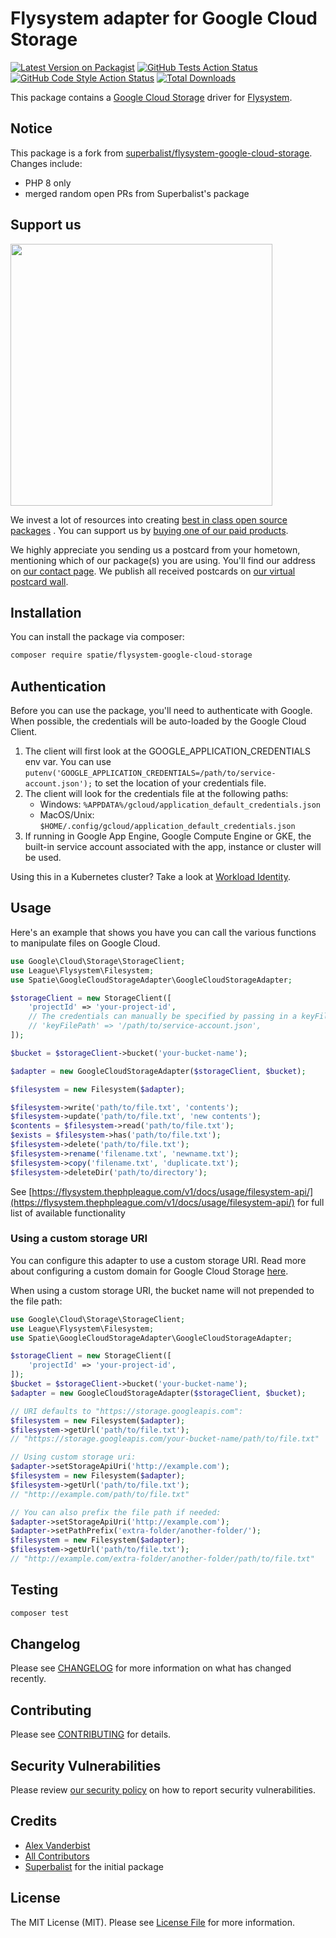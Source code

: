 # Flysystem adapter for Google Cloud Storage

[![Latest Version on Packagist](https://img.shields.io/packagist/v/spatie/flysystem-google-cloud-storage.svg?style=flat-square)](https://packagist.org/packages/spatie/flysystem-google-cloud-storage)
[![GitHub Tests Action Status](https://img.shields.io/github/workflow/status/spatie/flysystem-google-cloud-storage/Tests/main?label=tests)](https://github.com/spatie/flysystem-google-cloud-storage/actions?query=workflow%3ATests+branch%3Amain)
[![GitHub Code Style Action Status](https://img.shields.io/github/workflow/status/spatie/flysystem-google-cloud-storage/Check%20&%20fix%20styling/main?label=code%20style)](https://github.com/spatie/flysystem-google-cloud-storage/actions?query=workflow%3A"Check+%26+fix+styling"+branch%3Amain)
[![Total Downloads](https://img.shields.io/packagist/dt/spatie/flysystem-google-cloud-storage.svg?style=flat-square)](https://packagist.org/packages/spatie/flysystem-google-cloud-storage)

This package contains a [Google Cloud Storage](https://cloud.google.com/storage) driver for [Flysystem](https://flysystem.thephpleague.com/v2/docs/).

## Notice

This package is a fork from [superbalist/flysystem-google-cloud-storage](https://github.com/Superbalist/flysystem-google-cloud-storage). Changes include:

- PHP 8 only
- merged random open PRs from Superbalist's package


## Support us

[<img src="https://github-ads.s3.eu-central-1.amazonaws.com/flysystem-google-cloud-storage.jpg?t=1" width="419px" />](https://spatie.be/github-ad-click/flysystem-google-cloud-storage)

We invest a lot of resources into creating [best in class open source packages](https://spatie.be/open-source)
. You can support us by [buying one of our paid products](https://spatie.be/open-source/support-us).

We highly appreciate you sending us a postcard from your hometown, mentioning which of our package(s) you are
using. You'll find our address on [our contact page](https://spatie.be/about-us). We publish all received
postcards on [our virtual postcard wall](https://spatie.be/open-source/postcards).

## Installation

You can install the package via composer:

```bash
composer require spatie/flysystem-google-cloud-storage
```

## Authentication

Before you can use the package, you'll need to authenticate with Google. When possible, the credentials will be auto-loaded by the Google Cloud Client.

1. The client will first look at the GOOGLE_APPLICATION_CREDENTIALS env var. You can use `putenv('GOOGLE_APPLICATION_CREDENTIALS=/path/to/service-account.json');` to set the location of your credentials file.
2. The client will look for the credentials file at the following paths:
    - Windows: `%APPDATA%/gcloud/application_default_credentials.json`
    - MacOS/Unix: `$HOME/.config/gcloud/application_default_credentials.json`
3. If running in Google App Engine, Google Compute Engine or GKE, the built-in service account associated with the app, instance or cluster will be used.

Using this in a Kubernetes cluster? Take a look at [Workload Identity](https://cloud.google.com/kubernetes-engine/docs/how-to/workload-identity).

## Usage

Here's an example that shows you have you can call the various functions to manipulate files on Google Cloud.

```php
use Google\Cloud\Storage\StorageClient;
use League\Flysystem\Filesystem;
use Spatie\GoogleCloudStorageAdapter\GoogleCloudStorageAdapter;

$storageClient = new StorageClient([
    'projectId' => 'your-project-id',
    // The credentials can manually be specified by passing in a keyFilePath.
    // 'keyFilePath' => '/path/to/service-account.json',
]);

$bucket = $storageClient->bucket('your-bucket-name');

$adapter = new GoogleCloudStorageAdapter($storageClient, $bucket);

$filesystem = new Filesystem($adapter);

$filesystem->write('path/to/file.txt', 'contents');
$filesystem->update('path/to/file.txt', 'new contents');
$contents = $filesystem->read('path/to/file.txt');
$exists = $filesystem->has('path/to/file.txt');
$filesystem->delete('path/to/file.txt');
$filesystem->rename('filename.txt', 'newname.txt');
$filesystem->copy('filename.txt', 'duplicate.txt');
$filesystem->deleteDir('path/to/directory');
```

See [https://flysystem.thephpleague.com/v1/docs/usage/filesystem-api/](https://flysystem.thephpleague.com/v1/docs/usage/filesystem-api/) for full list of available functionality

### Using a custom storage URI

You can configure this adapter to use a custom storage URI. Read more about configuring a custom domain for Google Cloud Storage [here](https://cloud.google.com/storage/docs/request-endpoints#cname).

When using a custom storage URI, the bucket name will not prepended to the file path:

```php
use Google\Cloud\Storage\StorageClient;
use League\Flysystem\Filesystem;
use Spatie\GoogleCloudStorageAdapter\GoogleCloudStorageAdapter;

$storageClient = new StorageClient([
    'projectId' => 'your-project-id',
]);
$bucket = $storageClient->bucket('your-bucket-name');
$adapter = new GoogleCloudStorageAdapter($storageClient, $bucket);

// URI defaults to "https://storage.googleapis.com":
$filesystem = new Filesystem($adapter);
$filesystem->getUrl('path/to/file.txt');
// "https://storage.googleapis.com/your-bucket-name/path/to/file.txt"

// Using custom storage uri:
$adapter->setStorageApiUri('http://example.com');
$filesystem = new Filesystem($adapter);
$filesystem->getUrl('path/to/file.txt');
// "http://example.com/path/to/file.txt"

// You can also prefix the file path if needed:
$adapter->setStorageApiUri('http://example.com');
$adapter->setPathPrefix('extra-folder/another-folder/');
$filesystem = new Filesystem($adapter);
$filesystem->getUrl('path/to/file.txt');
// "http://example.com/extra-folder/another-folder/path/to/file.txt"
```

## Testing

```bash
composer test
```

## Changelog

Please see [CHANGELOG](CHANGELOG.md) for more information on what has changed recently.

## Contributing

Please see [CONTRIBUTING](.github/CONTRIBUTING.md) for details.

## Security Vulnerabilities

Please review [our security policy](../../security/policy) on how to report security vulnerabilities.

## Credits

- [Alex Vanderbist](https://github.com/alexvanderbist)
- [All Contributors](../../contributors)
- [Superbalist](https://github.com/Superbalist) for the initial package

## License

The MIT License (MIT). Please see [License File](LICENSE.md) for more information.
